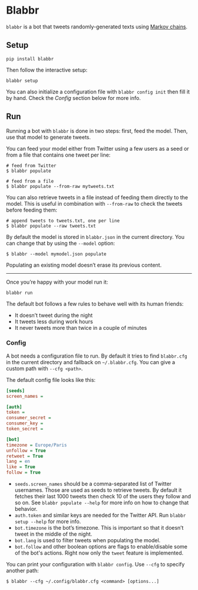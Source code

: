 # Blabbr

`blabbr` is a bot that tweets randomly-generated texts using
[Markov chains](markovify).

[markovify]: https://github.com/jsvine/markovify

## Setup

    pip install blabbr

Then follow the interactive setup:

    blabbr setup

You can also initialize a configuration file with `blabbr config init` then
fill it by hand. Check the _Config_ section below for more info.

## Run

Running a bot with `blabbr` is done in two steps: first, feed the model. Then,
use that model to generate tweets.

You can feed your model either from Twitter using a few users as a seed or from
a file that contains one tweet per line:

    # feed from Twitter
    $ blabbr populate

    # feed from a file
    $ blabbr populate --from-raw mytweets.txt

You can also retrieve tweets in a file instead of feeding them directly to the
model. This is useful in combination with `--from-raw` to check the tweets
before feeding them:

    # append tweets to tweets.txt, one per line
    $ blabbr populate --raw tweets.txt

By default the model is stored in `blabbr.json` in the current directory. You
can change that by using the `--model` option:

    $ blabbr --model mymodel.json populate

Populating an existing model doesn’t erase its previous content.

---

Once you’re happy with your model run it:

    blabbr run

The default bot follows a few rules to behave well with its human friends:

* It doesn’t tweet during the night
* It tweets less during work hours
* It never tweets more than twice in a couple of minutes

### Config

A bot needs a configuration file to run. By default it tries to find
`blabbr.cfg` in the current directory and fallback on `~/.blabbr.cfg`. You can
give a custom path with `--cfg <path>`.

The default config file looks like this:

```ini
[seeds]
screen_names = 

[auth]
token = 
consumer_secret = 
consumer_key = 
token_secret = 

[bot]
timezone = Europe/Paris
unfollow = True
retweet = True
lang = en
like = True
follow = True
```

* `seeds.screen_names` should be a comma-separated list of Twitter usernames.
  Those are used as seeds to retrieve tweets. By default it fetches their last
  1000 tweets then check 10 of the users they follow and so on. See
  `blabbr populate --help` for more info on how to change that behavior.
* `auth.token` and similar keys are needed for the Twitter API. Run
   `blabbr setup --help` for more info.
* `bot.timezone` is the bot’s timezone. This is important so that it doesn’t
  tweet in the middle of the night.
* `bot.lang` is used to filter tweets when populating the model.
* `bot.follow` and other boolean options are flags to enable/disable some of
  the bot's actions. Right now only the `tweet` feature is implemented.

You can print your configuration with `blabbr config`. Use `--cfg` to specify
another path:

    $ blabbr --cfg ~/.config/blabbr.cfg <command> [options...]
